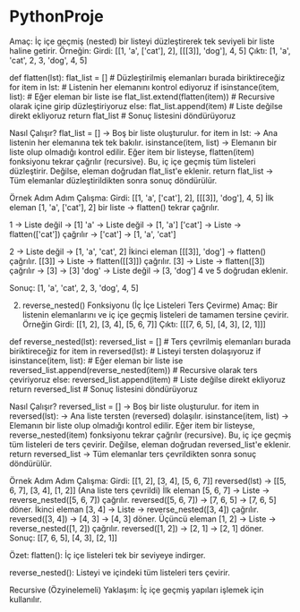# PythonProje

Amaç:
İç içe geçmiş (nested) bir listeyi düzleştirerek tek seviyeli bir liste haline getirir. Örneğin:
Girdi: [[1, 'a', ['cat'], 2], [[[3]], 'dog'], 4, 5]
Çıktı: [1, 'a', 'cat', 2, 3, 'dog', 4, 5]

def flatten(lst):
    flat_list = []  # Düzleştirilmiş elemanları burada biriktireceğiz
    for item in lst:  # Listenin her elemanını kontrol ediyoruz
        if isinstance(item, list):  # Eğer eleman bir liste ise
            flat_list.extend(flatten(item))  # Recursive olarak içine girip düzleştiriyoruz
        else:
            flat_list.append(item)  # Liste değilse direkt ekliyoruz
    return flat_list  # Sonuç listesini döndürüyoruz

Nasıl Çalışır?
flat_list = [] → Boş bir liste oluşturulur.
for item in lst: → Ana listenin her elemanına tek tek bakılır.
isinstance(item, list) → Elemanın bir liste olup olmadığı kontrol edilir.
Eğer item bir listeyse, flatten(item) fonksiyonu tekrar çağrılır (recursive). Bu, iç içe geçmiş tüm listeleri düzleştirir.
Değilse, eleman doğrudan flat_list'e eklenir.
return flat_list → Tüm elemanlar düzleştirildikten sonra sonuç döndürülür.

Örnek Adım Adım Çalışma:
Girdi: [[1, 'a', ['cat'], 2], [[[3]], 'dog'], 4, 5]
İlk eleman [1, 'a', ['cat'], 2] bir liste → flatten() tekrar çağrılır.

1 → Liste değil → [1]
'a' → Liste değil → [1, 'a']
['cat'] → Liste → flatten(['cat']) çağrılır → ['cat'] → [1, 'a', 'cat']

2 → Liste değil → [1, 'a', 'cat', 2]
İkinci eleman [[[3]], 'dog'] → flatten() çağrılır.
[[3]] → Liste → flatten([[3]]) çağrılır.
[3] → Liste → flatten([3]) çağrılır → [3] → [3]
'dog' → Liste değil → [3, 'dog']
4 ve 5 doğrudan eklenir.

Sonuç: [1, 'a', 'cat', 2, 3, 'dog', 4, 5]

2. reverse_nested() Fonksiyonu (İç İçe Listeleri Ters Çevirme)
Amaç:
Bir listenin elemanlarını ve iç içe geçmiş listeleri de tamamen tersine çevirir. Örneğin
Girdi: [[1, 2], [3, 4], [5, 6, 7]]
Çıktı: [[[7, 6, 5], [4, 3], [2, 1]]]

def reverse_nested(lst):
    reversed_list = []  # Ters çevrilmiş elemanları burada biriktireceğiz
    for item in reversed(lst):  # Listeyi tersten dolaşıyoruz
        if isinstance(item, list):  # Eğer eleman bir liste ise
            reversed_list.append(reverse_nested(item))  # Recursive olarak ters çeviriyoruz
        else:
            reversed_list.append(item)  # Liste değilse direkt ekliyoruz
    return reversed_list  # Sonuç listesini döndürüyoruz

Nasıl Çalışır?
reversed_list = [] → Boş bir liste oluşturulur.
for item in reversed(lst): → Ana liste tersten (reversed) dolaşılır.
isinstance(item, list) → Elemanın bir liste olup olmadığı kontrol edilir.
Eğer item bir listeyse, reverse_nested(item) fonksiyonu tekrar çağrılır (recursive). Bu, iç içe geçmiş tüm listeleri de ters çevirir.
Değilse, eleman doğrudan reversed_list'e eklenir.
return reversed_list → Tüm elemanlar ters çevrildikten sonra sonuç döndürülür.

Örnek Adım Adım Çalışma:
Girdi: [[1, 2], [3, 4], [5, 6, 7]]
reversed(lst) → [[5, 6, 7], [3, 4], [1, 2]] (Ana liste ters çevrildi)
İlk eleman [5, 6, 7] → Liste → reverse_nested([5, 6, 7]) çağrılır.
reversed([5, 6, 7]) → [7, 6, 5] → [7, 6, 5] döner.
İkinci eleman [3, 4] → Liste → reverse_nested([3, 4]) çağrılır.
reversed([3, 4]) → [4, 3] → [4, 3] döner.
Üçüncü eleman [1, 2] → Liste → reverse_nested([1, 2]) çağrılır.
reversed([1, 2]) → [2, 1] → [2, 1] döner.
Sonuç: [[7, 6, 5], [4, 3], [2, 1]]

Özet:
flatten(): İç içe listeleri tek bir seviyeye indirger.

reverse_nested(): Listeyi ve içindeki tüm listeleri ters çevirir.

Recursive (Özyinelemeli) Yaklaşım: İç içe geçmiş yapıları işlemek için kullanılır.
    
